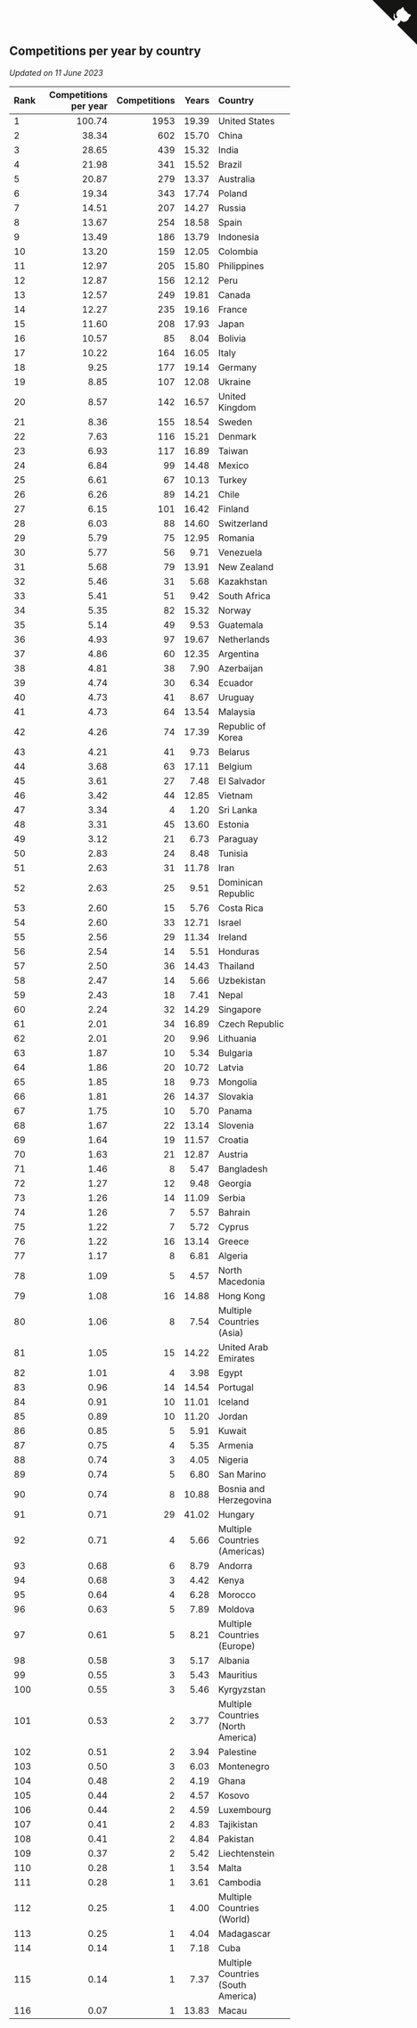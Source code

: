 ## Competitions per year by country

*Updated on 11 June 2023*

| Rank | Competitions per year | Competitions | Years | Country |
| :--- | ---: | ---: | ---: | :--- |
| 1 | 100.74 | 1953 | 19.39 | United States |
| 2 | 38.34 | 602 | 15.70 | China |
| 3 | 28.65 | 439 | 15.32 | India |
| 4 | 21.98 | 341 | 15.52 | Brazil |
| 5 | 20.87 | 279 | 13.37 | Australia |
| 6 | 19.34 | 343 | 17.74 | Poland |
| 7 | 14.51 | 207 | 14.27 | Russia |
| 8 | 13.67 | 254 | 18.58 | Spain |
| 9 | 13.49 | 186 | 13.79 | Indonesia |
| 10 | 13.20 | 159 | 12.05 | Colombia |
| 11 | 12.97 | 205 | 15.80 | Philippines |
| 12 | 12.87 | 156 | 12.12 | Peru |
| 13 | 12.57 | 249 | 19.81 | Canada |
| 14 | 12.27 | 235 | 19.16 | France |
| 15 | 11.60 | 208 | 17.93 | Japan |
| 16 | 10.57 | 85 | 8.04 | Bolivia |
| 17 | 10.22 | 164 | 16.05 | Italy |
| 18 | 9.25 | 177 | 19.14 | Germany |
| 19 | 8.85 | 107 | 12.08 | Ukraine |
| 20 | 8.57 | 142 | 16.57 | United Kingdom |
| 21 | 8.36 | 155 | 18.54 | Sweden |
| 22 | 7.63 | 116 | 15.21 | Denmark |
| 23 | 6.93 | 117 | 16.89 | Taiwan |
| 24 | 6.84 | 99 | 14.48 | Mexico |
| 25 | 6.61 | 67 | 10.13 | Turkey |
| 26 | 6.26 | 89 | 14.21 | Chile |
| 27 | 6.15 | 101 | 16.42 | Finland |
| 28 | 6.03 | 88 | 14.60 | Switzerland |
| 29 | 5.79 | 75 | 12.95 | Romania |
| 30 | 5.77 | 56 | 9.71 | Venezuela |
| 31 | 5.68 | 79 | 13.91 | New Zealand |
| 32 | 5.46 | 31 | 5.68 | Kazakhstan |
| 33 | 5.41 | 51 | 9.42 | South Africa |
| 34 | 5.35 | 82 | 15.32 | Norway |
| 35 | 5.14 | 49 | 9.53 | Guatemala |
| 36 | 4.93 | 97 | 19.67 | Netherlands |
| 37 | 4.86 | 60 | 12.35 | Argentina |
| 38 | 4.81 | 38 | 7.90 | Azerbaijan |
| 39 | 4.74 | 30 | 6.34 | Ecuador |
| 40 | 4.73 | 41 | 8.67 | Uruguay |
| 41 | 4.73 | 64 | 13.54 | Malaysia |
| 42 | 4.26 | 74 | 17.39 | Republic of Korea |
| 43 | 4.21 | 41 | 9.73 | Belarus |
| 44 | 3.68 | 63 | 17.11 | Belgium |
| 45 | 3.61 | 27 | 7.48 | El Salvador |
| 46 | 3.42 | 44 | 12.85 | Vietnam |
| 47 | 3.34 | 4 | 1.20 | Sri Lanka |
| 48 | 3.31 | 45 | 13.60 | Estonia |
| 49 | 3.12 | 21 | 6.73 | Paraguay |
| 50 | 2.83 | 24 | 8.48 | Tunisia |
| 51 | 2.63 | 31 | 11.78 | Iran |
| 52 | 2.63 | 25 | 9.51 | Dominican Republic |
| 53 | 2.60 | 15 | 5.76 | Costa Rica |
| 54 | 2.60 | 33 | 12.71 | Israel |
| 55 | 2.56 | 29 | 11.34 | Ireland |
| 56 | 2.54 | 14 | 5.51 | Honduras |
| 57 | 2.50 | 36 | 14.43 | Thailand |
| 58 | 2.47 | 14 | 5.66 | Uzbekistan |
| 59 | 2.43 | 18 | 7.41 | Nepal |
| 60 | 2.24 | 32 | 14.29 | Singapore |
| 61 | 2.01 | 34 | 16.89 | Czech Republic |
| 62 | 2.01 | 20 | 9.96 | Lithuania |
| 63 | 1.87 | 10 | 5.34 | Bulgaria |
| 64 | 1.86 | 20 | 10.72 | Latvia |
| 65 | 1.85 | 18 | 9.73 | Mongolia |
| 66 | 1.81 | 26 | 14.37 | Slovakia |
| 67 | 1.75 | 10 | 5.70 | Panama |
| 68 | 1.67 | 22 | 13.14 | Slovenia |
| 69 | 1.64 | 19 | 11.57 | Croatia |
| 70 | 1.63 | 21 | 12.87 | Austria |
| 71 | 1.46 | 8 | 5.47 | Bangladesh |
| 72 | 1.27 | 12 | 9.48 | Georgia |
| 73 | 1.26 | 14 | 11.09 | Serbia |
| 74 | 1.26 | 7 | 5.57 | Bahrain |
| 75 | 1.22 | 7 | 5.72 | Cyprus |
| 76 | 1.22 | 16 | 13.14 | Greece |
| 77 | 1.17 | 8 | 6.81 | Algeria |
| 78 | 1.09 | 5 | 4.57 | North Macedonia |
| 79 | 1.08 | 16 | 14.88 | Hong Kong |
| 80 | 1.06 | 8 | 7.54 | Multiple Countries (Asia) |
| 81 | 1.05 | 15 | 14.22 | United Arab Emirates |
| 82 | 1.01 | 4 | 3.98 | Egypt |
| 83 | 0.96 | 14 | 14.54 | Portugal |
| 84 | 0.91 | 10 | 11.01 | Iceland |
| 85 | 0.89 | 10 | 11.20 | Jordan |
| 86 | 0.85 | 5 | 5.91 | Kuwait |
| 87 | 0.75 | 4 | 5.35 | Armenia |
| 88 | 0.74 | 3 | 4.05 | Nigeria |
| 89 | 0.74 | 5 | 6.80 | San Marino |
| 90 | 0.74 | 8 | 10.88 | Bosnia and Herzegovina |
| 91 | 0.71 | 29 | 41.02 | Hungary |
| 92 | 0.71 | 4 | 5.66 | Multiple Countries (Americas) |
| 93 | 0.68 | 6 | 8.79 | Andorra |
| 94 | 0.68 | 3 | 4.42 | Kenya |
| 95 | 0.64 | 4 | 6.28 | Morocco |
| 96 | 0.63 | 5 | 7.89 | Moldova |
| 97 | 0.61 | 5 | 8.21 | Multiple Countries (Europe) |
| 98 | 0.58 | 3 | 5.17 | Albania |
| 99 | 0.55 | 3 | 5.43 | Mauritius |
| 100 | 0.55 | 3 | 5.46 | Kyrgyzstan |
| 101 | 0.53 | 2 | 3.77 | Multiple Countries (North America) |
| 102 | 0.51 | 2 | 3.94 | Palestine |
| 103 | 0.50 | 3 | 6.03 | Montenegro |
| 104 | 0.48 | 2 | 4.19 | Ghana |
| 105 | 0.44 | 2 | 4.57 | Kosovo |
| 106 | 0.44 | 2 | 4.59 | Luxembourg |
| 107 | 0.41 | 2 | 4.83 | Tajikistan |
| 108 | 0.41 | 2 | 4.84 | Pakistan |
| 109 | 0.37 | 2 | 5.42 | Liechtenstein |
| 110 | 0.28 | 1 | 3.54 | Malta |
| 111 | 0.28 | 1 | 3.61 | Cambodia |
| 112 | 0.25 | 1 | 4.00 | Multiple Countries (World) |
| 113 | 0.25 | 1 | 4.04 | Madagascar |
| 114 | 0.14 | 1 | 7.18 | Cuba |
| 115 | 0.14 | 1 | 7.37 | Multiple Countries (South America) |
| 116 | 0.07 | 1 | 13.83 | Macau |


<a href="https://github.com/JustinTimeCuber/wca_statistics" class="github-corner" aria-label="View source on Github"><svg width="80" height="80" viewBox="0 0 250 250" style="fill:#151513; color:#fff; position: absolute; top: 0; border: 0; right: 0;" aria-hidden="true"><path d="M0,0 L115,115 L130,115 L142,142 L250,250 L250,0 Z"></path><path d="M128.3,109.0 C113.8,99.7 119.0,89.6 119.0,89.6 C122.0,82.7 120.5,78.6 120.5,78.6 C119.2,72.0 123.4,76.3 123.4,76.3 C127.3,80.9 125.5,87.3 125.5,87.3 C122.9,97.6 130.6,101.9 134.4,103.2" fill="currentColor" style="transform-origin: 130px 106px;" class="octo-arm"></path><path d="M115.0,115.0 C114.9,115.1 118.7,116.5 119.8,115.4 L133.7,101.6 C136.9,99.2 139.9,98.4 142.2,98.6 C133.8,88.0 127.5,74.4 143.8,58.0 C148.5,53.4 154.0,51.2 159.7,51.0 C160.3,49.4 163.2,43.6 171.4,40.1 C171.4,40.1 176.1,42.5 178.8,56.2 C183.1,58.6 187.2,61.8 190.9,65.4 C194.5,69.0 197.7,73.2 200.1,77.6 C213.8,80.2 216.3,84.9 216.3,84.9 C212.7,93.1 206.9,96.0 205.4,96.6 C205.1,102.4 203.0,107.8 198.3,112.5 C181.9,128.9 168.3,122.5 157.7,114.1 C157.9,116.9 156.7,120.9 152.7,124.9 L141.0,136.5 C139.8,137.7 141.6,141.9 141.8,141.8 Z" fill="currentColor" class="octo-body"></path></svg></a><style>.github-corner:hover .octo-arm{animation:octocat-wave 560ms ease-in-out}@keyframes octocat-wave{0%,100%{transform:rotate(0)}20%,60%{transform:rotate(-25deg)}40%,80%{transform:rotate(10deg)}}@media (max-width:500px){.github-corner:hover .octo-arm{animation:none}.github-corner .octo-arm{animation:octocat-wave 560ms ease-in-out}}</style>
